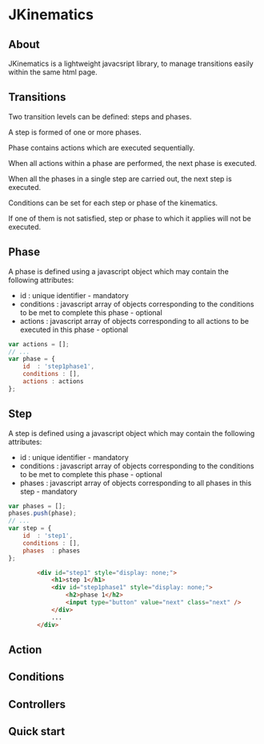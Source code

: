 JKinematics
===========

## About

JKinematics is a lightweight javacsript library, to manage transitions easily within the same html page.

## Transitions

Two transition levels can be defined: steps and phases.

A step is formed of one or more phases.

Phase contains actions which are executed sequentially.

When all actions within a phase are performed, the next phase is executed.

When all the phases in a single step are carried out, the next step is executed.

Conditions can be set for each step or phase of the kinematics.

If one of them is not satisfied, step or phase to which it applies will not be executed.

## Phase

A phase is defined using a javascript object which may contain the following attributes:
- id : unique identifier - mandatory
- conditions : javascript array of objects corresponding to the conditions to be met to complete this phase - optional
- actions : javascript array of objects corresponding to all actions to be executed in this phase - optional

``` javascript
var actions = [];
// ...
var phase = {
    id  : 'step1phase1',
    conditions : [],
    actions : actions
};
```

## Step

A step is defined using a javascript object which may contain the following attributes:
- id : unique identifier - mandatory
- conditions : javascript array of objects corresponding to the conditions to be met to complete this phase - optional
- phases : javascript array of objects corresponding to all phases in this step - mandatory


``` javascript
var phases = [];
phases.push(phase);
// ...
var step = {
    id  : 'step1',
    conditions : [],
    phases  : phases
};
```

``` html
		<div id="step1" style="display: none;">
			<h1>step 1</h1>
			<div id="step1phase1" style="display: none;">
				<h2>phase 1</h2>
				<input type="button" value="next" class="next" />
			</div>
			...
		</div>
```

## Action

## Conditions

## Controllers

## Quick start
